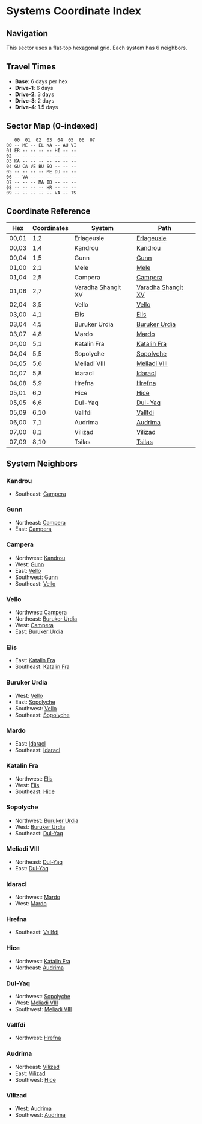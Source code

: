 # Systems Coordinate Index

## Navigation
This sector uses a flat-top hexagonal grid. Each system has 6 neighbors.

## Travel Times
- **Base**: 6 days per hex
- **Drive-1**: 6 days
- **Drive-2**: 3 days
- **Drive-3**: 2 days
- **Drive-4**: 1.5 days

## Sector Map (0-indexed)
```text
   00  01  02  03  04  05  06  07
00 -- ME -- EL KA -- AU VI 
01 ER -- -- -- -- HI -- -- 
02 -- -- -- -- -- -- -- -- 
03 KA -- -- -- -- -- -- -- 
04 GU CA VE BU SO -- -- -- 
05 -- -- -- -- ME DU -- -- 
06 -- VA -- -- -- -- -- -- 
07 -- -- -- MA ID -- -- -- 
08 -- -- -- -- HR -- -- -- 
09 -- -- -- -- -- VA -- TS 
```

## Coordinate Reference

| Hex | Coordinates | System | Path |
|-----|-------------|--------|------|
| 00,01 | 1,2 | Erlageusle | [Erlageusle](systems/erlageusle/system--erlageusle.md) |
| 00,03 | 1,4 | Kandrou | [Kandrou](systems/kandrou/system--kandrou.md) |
| 00,04 | 1,5 | Gunn | [Gunn](systems/gunn/system--gunn.md) |
| 01,00 | 2,1 | Mele | [Mele](systems/mele/system--mele.md) |
| 01,04 | 2,5 | Campera | [Campera](systems/campera/system--campera.md) |
| 01,06 | 2,7 | Varadha Shangit XV | [Varadha Shangit XV](systems/varadha-shangit-xv/system--varadha-shangit-xv.md) |
| 02,04 | 3,5 | Vello | [Vello](systems/vello/system--vello.md) |
| 03,00 | 4,1 | Elis | [Elis](systems/elis/system--elis.md) |
| 03,04 | 4,5 | Buruker Urdia | [Buruker Urdia](systems/buruker-urdia/system--buruker-urdia.md) |
| 03,07 | 4,8 | Mardo | [Mardo](systems/mardo/system--mardo.md) |
| 04,00 | 5,1 | Katalin Fra | [Katalin Fra](systems/katalin-fra/system--katalin-fra.md) |
| 04,04 | 5,5 | Sopolyche | [Sopolyche](systems/sopolyche/system--sopolyche.md) |
| 04,05 | 5,6 | Meliadi VIII | [Meliadi VIII](systems/meliadi-viii/system--meliadi-viii.md) |
| 04,07 | 5,8 | Idaracl | [Idaracl](systems/idaracl/system--idaracl.md) |
| 04,08 | 5,9 | Hrefna | [Hrefna](systems/hrefna/system--hrefna.md) |
| 05,01 | 6,2 | Hice | [Hice](systems/hice/system--hice.md) |
| 05,05 | 6,6 | Dul-Yaq | [Dul-Yaq](systems/dul-yaq/system--dul-yaq.md) |
| 05,09 | 6,10 | Vallfdi | [Vallfdi](systems/vallfdi/system--vallfdi.md) |
| 06,00 | 7,1 | Audrima | [Audrima](systems/audrima/system--audrima.md) |
| 07,00 | 8,1 | Vilizad | [Vilizad](systems/vilizad/system--vilizad.md) |
| 07,09 | 8,10 | Tsilas | [Tsilas](systems/tsilas/system--tsilas.md) |

## System Neighbors

### Kandrou
- Southeast: [Campera](systems/campera/system--campera.md)

### Gunn
- Northeast: [Campera](systems/campera/system--campera.md)
- East: [Campera](systems/campera/system--campera.md)

### Campera
- Northwest: [Kandrou](systems/kandrou/system--kandrou.md)
- West: [Gunn](systems/gunn/system--gunn.md)
- East: [Vello](systems/vello/system--vello.md)
- Southwest: [Gunn](systems/gunn/system--gunn.md)
- Southeast: [Vello](systems/vello/system--vello.md)

### Vello
- Northwest: [Campera](systems/campera/system--campera.md)
- Northeast: [Buruker Urdia](systems/buruker-urdia/system--buruker-urdia.md)
- West: [Campera](systems/campera/system--campera.md)
- East: [Buruker Urdia](systems/buruker-urdia/system--buruker-urdia.md)

### Elis
- East: [Katalin Fra](systems/katalin-fra/system--katalin-fra.md)
- Southeast: [Katalin Fra](systems/katalin-fra/system--katalin-fra.md)

### Buruker Urdia
- West: [Vello](systems/vello/system--vello.md)
- East: [Sopolyche](systems/sopolyche/system--sopolyche.md)
- Southwest: [Vello](systems/vello/system--vello.md)
- Southeast: [Sopolyche](systems/sopolyche/system--sopolyche.md)

### Mardo
- East: [Idaracl](systems/idaracl/system--idaracl.md)
- Southeast: [Idaracl](systems/idaracl/system--idaracl.md)

### Katalin Fra
- Northwest: [Elis](systems/elis/system--elis.md)
- West: [Elis](systems/elis/system--elis.md)
- Southeast: [Hice](systems/hice/system--hice.md)

### Sopolyche
- Northwest: [Buruker Urdia](systems/buruker-urdia/system--buruker-urdia.md)
- West: [Buruker Urdia](systems/buruker-urdia/system--buruker-urdia.md)
- Southeast: [Dul-Yaq](systems/dul-yaq/system--dul-yaq.md)

### Meliadi VIII
- Northeast: [Dul-Yaq](systems/dul-yaq/system--dul-yaq.md)
- East: [Dul-Yaq](systems/dul-yaq/system--dul-yaq.md)

### Idaracl
- Northwest: [Mardo](systems/mardo/system--mardo.md)
- West: [Mardo](systems/mardo/system--mardo.md)

### Hrefna
- Southeast: [Vallfdi](systems/vallfdi/system--vallfdi.md)

### Hice
- Northwest: [Katalin Fra](systems/katalin-fra/system--katalin-fra.md)
- Northeast: [Audrima](systems/audrima/system--audrima.md)

### Dul-Yaq
- Northwest: [Sopolyche](systems/sopolyche/system--sopolyche.md)
- West: [Meliadi VIII](systems/meliadi-viii/system--meliadi-viii.md)
- Southwest: [Meliadi VIII](systems/meliadi-viii/system--meliadi-viii.md)

### Vallfdi
- Northwest: [Hrefna](systems/hrefna/system--hrefna.md)

### Audrima
- Northeast: [Vilizad](systems/vilizad/system--vilizad.md)
- East: [Vilizad](systems/vilizad/system--vilizad.md)
- Southwest: [Hice](systems/hice/system--hice.md)

### Vilizad
- West: [Audrima](systems/audrima/system--audrima.md)
- Southwest: [Audrima](systems/audrima/system--audrima.md)
